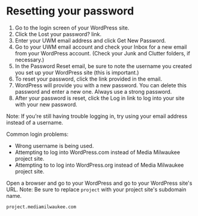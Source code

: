 # Resetting your password

1. Go to the login screen of your WordPress site.
2. Click the Lost your password? link.
3. Enter your UWM email address and click Get New Password.
4. Go to your UWM email account and check your Inbox for a new email from your WordPress account. (Check your Junk and Clutter folders, if necessary.)
5. In the Password Reset email, be sure to note the username you created you set up your WordPress site (this is important.)
6. To reset your password, click the link provided in the email.
7. WordPress will provide you with a new password. You can delete this password and enter a new one. Always use a strong password.
8. After your password is reset, click the Log in link to log into your site with your new password.

Note: If you're still having trouble logging in, try using your email address instead of a username.

Common login problems:

* Wrong username is being used.
* Attempting to log into WordPress.com instead of Media Milwaukee project site.
* Attempting to to log into WordPress.org instead of Media Milwaukee project site.





Open a browser and go to your WordPress and go to your WordPress site's URL. Note: Be sure to replace `project` with your project site's subdomain name.
<p><pre><code>project.mediamilwaukee.com</code></pre></p>


